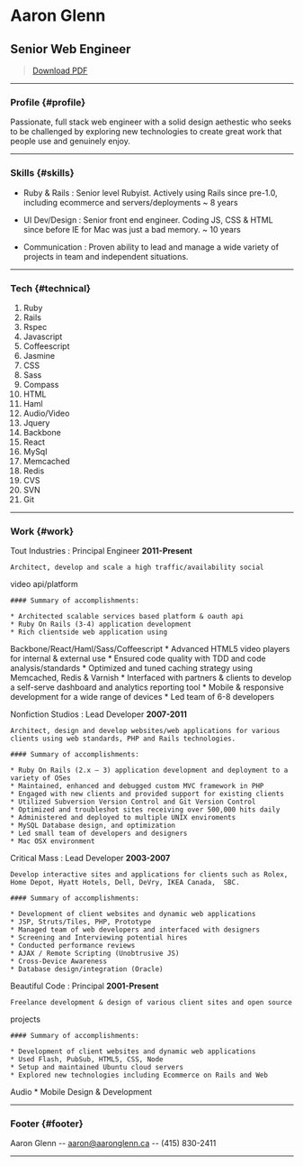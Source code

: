 # Aaron Glenn
## Senior Web Engineer

> [Download PDF](resume.pdf)  

------

### Profile {#profile}

Passionate, full stack web engineer with a solid design aethestic who seeks to be challenged by exploring new technologies to create great work that people use and genuinely enjoy.

------

### Skills {#skills}

* Ruby & Rails
  : Senior level Rubyist. Actively using Rails since pre-1.0, including ecommerce and servers/deployments ~ 8 years

* UI Dev/Design
  : Senior front end engineer. Coding JS, CSS & HTML since before IE for
Mac was just a bad memory. ~ 10 years

* Communication
  : Proven ability to lead and manage a wide variety of projects in team and independent situations.

-------

### Tech {#technical}

1. Ruby
1. Rails
1. Rspec
1. Javascript
1. Coffeescript
1. Jasmine
1. CSS
1. Sass
1. Compass
1. HTML
1. Haml
1. Audio/Video
1. Jquery
1. Backbone
1. React
1. MySql
1. Memcached
1. Redis
1. CVS
1. SVN
1. Git

------

### Work {#work}

  Tout Industries
  : Principal Engineer
    __2011-Present__

    Architect, develop and scale a high traffic/availability social
video api/platform


    #### Summary of accomplishments:

    * Architected scalable services based platform & oauth api
    * Ruby On Rails (3-4) application development 
    * Rich clientside web application using
Backbone/React/Haml/Sass/Coffeescript
    * Advanced HTML5 video players for internal & external use
    * Ensured code quality with TDD and code analysis/standards
    * Optimized and tuned caching strategy using Memcached, Redis &
Varnish
    * Interfaced with partners & clients to develop a self-serve
dashboard and analytics reporting tool
    * Mobile & responsive development for a wide range of devices
    * Led team of 6-8 developers


  Nonfiction Studios
  : Lead Developer
    __2007-2011__ 

    Architect, design and develop websites/web applications for various clients using web standards, PHP and Rails technologies.

    #### Summary of accomplishments:

    * Ruby On Rails (2.x – 3) application development and deployment to a variety of OSes
    * Maintained, enhanced and debugged custom MVC framework in PHP
    * Engaged with new clients and provided support for existing clients
    * Utilized Subversion Version Control and Git Version Control
    * Optimized and troubleshot sites receiving over 500,000 hits daily
    * Administered and deployed to multiple UNIX enviroments
    * MySQL Database design, and optimization
    * Led small team of developers and designers
    * Mac OSX environment

  Critical Mass
  : Lead Developer
    __2003-2007__ 

    Develop interactive sites and applications for clients such as Rolex, Home Depot, Hyatt Hotels, Dell, DeVry, IKEA Canada,  SBC.

    #### Summary of accomplishments:

    * Development of client websites and dynamic web applications 
    * JSP, Struts/Tiles, PHP, Prototype
    * Managed team of web developers and interfaced with designers
    * Screening and Interviewing potential hires
    * Conducted performance reviews
    * AJAX / Remote Scripting (Unobtrusive JS)
    * Cross-Device Awareness
    * Database design/integration (Oracle) 

  Beautiful Code
  : Principal
    __2001-Present__ 

    Freelance development & design of various client sites and open source
projects 

    #### Summary of accomplishments:

    * Development of client websites and dynamic web applications 
    * Used Flash, PubSub, HTML5, CSS, Node
    * Setup and maintained Ubuntu cloud servers 
    * Explored new technologies including Ecommerce on Rails and Web
Audio
    * Mobile Design & Development


------

### Footer {#footer}

Aaron Glenn -- [aaron@aaronglenn.ca](aaron@aaronglenn.ca) -- (415) 830-2411

------
